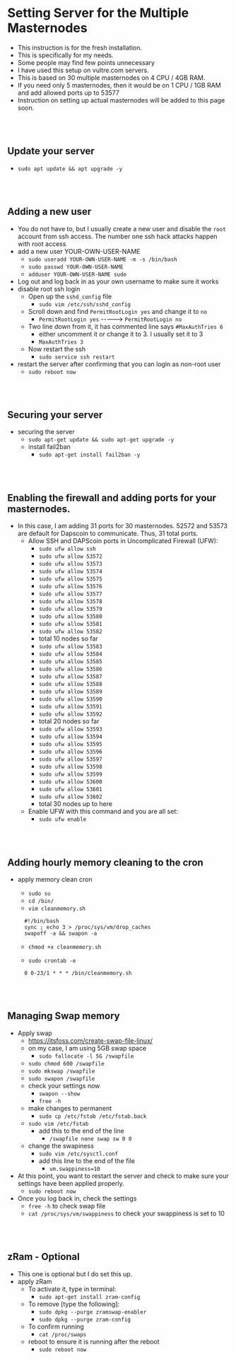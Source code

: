 # Setting Server for the Multiple Masternodes
  * This instruction is for the fresh installation.
  * This is specifically for my needs.
  * Some people may find few points unnecessary
  * I have used this setup on vultre.com servers.
  * This is based on 30 multiple masternodes on 4 CPU / 4GB RAM.
  * If you need only 5 masternodes, then it would be on 1 CPU / 1GB RAM and add allowed ports up to 53577
  * Instruction on setting up actual masternodes will be added to this page soon.

<br><br>
## Update your server
  * `sudo apt update && apt upgrade -y`

<br><br>
## Adding a new user
  * You do not have to, but I usually create a new user and disable the `root` account from ssh access.  The number one ssh hack attacks happen with root access
  * add a new user YOUR-OWN-USER-NAME
    - `sudo useradd YOUR-OWN-USER-NAME -m -s /bin/bash`
    - `sudo passwd YOUR-OWN-USER-NAME`
    - `adduser YOUR-OWN-USER-NAME sudo`
  * Log out and log back in as your own username to make sure it works
  * disable root ssh login
    - Open up the `sshd_config` file
      - `sudo vim /etc/ssh/sshd_config`
    - Scroll down and find `PermitRootLogin yes` and change it to `no`
      - `PermitRootLogin yes`  ----->  `PermitRootLogin no`
    - Two line down from it, it has commented line says `#MaxAuthTries 6`
      - either uncomment it or change it to 3.  I usually set it to 3
      - `MaxAuthTries 3`
    - Now restart the ssh
      - `sudo service ssh restart`
  * restart the server after confirming that you can login as non-root user
    - `sudo reboot now`

<br><br>
## Securing your server
  * securing the server
    - `sudo apt-get update && sudo apt-get upgrade -y`
    - install fail2ban
      - `sudo apt-get install fail2ban -y`

<br><br>
## Enabling the firewall and adding ports for your masternodes.
  * In this case, I am adding 31 ports for 30 masternodes. 52572 and 53573 are default for Dapscoin to communicate. Thus, 31 total ports.
    - Allow SSH and DAPScoin ports in Uncomplicated Firewall (UFW):
      - `sudo ufw allow ssh`
      - `sudo ufw allow 53572`
      - `sudo ufw allow 53573`
      - `sudo ufw allow 53574`
      - `sudo ufw allow 53575`
      - `sudo ufw allow 53576`
      - `sudo ufw allow 53577`
      - `sudo ufw allow 53578`
      - `sudo ufw allow 53579`
      - `sudo ufw allow 53580`
      - `sudo ufw allow 53581`
      - `sudo ufw allow 53582`
      - total 10 nodes so far
      - `sudo ufw allow 53583`
      - `sudo ufw allow 53584`
      - `sudo ufw allow 53585`
      - `sudo ufw allow 53586`
      - `sudo ufw allow 53587`
      - `sudo ufw allow 53588`
      - `sudo ufw allow 53589`
      - `sudo ufw allow 53590`
      - `sudo ufw allow 53591`
      - `sudo ufw allow 53592`
      - total 20 nodes so far
      - `sudo ufw allow 53593`
      - `sudo ufw allow 53594`
      - `sudo ufw allow 53595`
      - `sudo ufw allow 53596`
      - `sudo ufw allow 53597`
      - `sudo ufw allow 53598`
      - `sudo ufw allow 53599`
      - `sudo ufw allow 53600`
      - `sudo ufw allow 53601`
      - `sudo ufw allow 53602`
      - total 30 nodes up to here
    - Enable UFW with this command and you are all set:
      - `sudo ufw enable`

<br><br>
## Adding hourly memory cleaning to the cron
  * apply memory clean cron
    - `sudo su`
    - `cd /bin/`
    - `vim cleanmemory.sh`

    ```
      #!/bin/bash
      sync ; echo 3 > /proc/sys/vm/drop_caches
      swapoff -a && swapon -a
    ```

    - `chmod +x cleanmemory.sh`


    - `sudo crontab -e`
    ```
      0 0-23/1 * * * /bin/cleanmemory.sh
    ```

<br><br>
## Managing Swap memory
  * Apply swap
    - https://itsfoss.com/create-swap-file-linux/
    - on my case, I am using 5GB swap space
      - `sudo fallocate -l 5G /swapfile`
    - `sudo chmod 600 /swapfile`
    - `sudo mkswap /swapfile`
    - `sudo swapon /swapfile`
    - check your settings now
      - `swapon --show`
      - `free -h`
    - make changes to permanent
      - `sudo cp /etc/fstab /etc/fstab.back`
    - `sudo vim /etc/fstab`
      - add this to the end of the line
        - `/swapfile none swap sw 0 0`
    - change the swapiness
      - `sudo vim /etc/sysctl.conf`
      - add this line to the end of the file
        - `vm.swappiness=10`
  * At this point, you want to restart the server and check to make sure your settings have been applied properly.
    - `sudo reboot now`
  * Once you log back in, check the settings
    - `free -h` to check swap file
    - `cat /proc/sys/vm/swappiness` to check your swappiness is set to 10

<br><br>
## zRam - Optional
  * This one is optional but I do set this up.
  * apply zRam
    - To activate it, type in terminal:
      - `sudo apt-get install zram-config`
    - To remove [type the following]:
      - `sudo dpkg --purge zramswap-enabler`
      - `sudo dpkg --purge zram-config`
    - To confirm running
      - `cat /proc/swaps`
    - reboot to ensure it is running after the reboot
      - `sudo reboot now`







